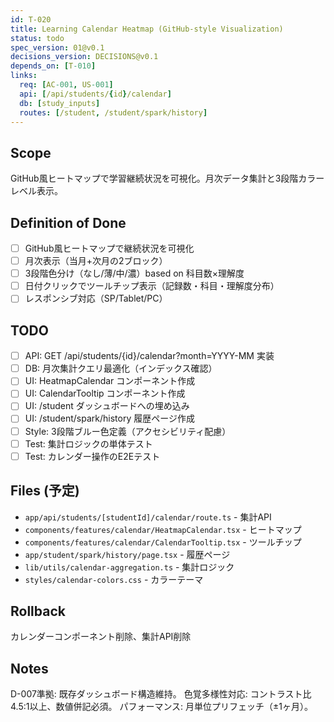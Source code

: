 ```yaml
---
id: T-020
title: Learning Calendar Heatmap (GitHub-style Visualization)
status: todo
spec_version: 01@v0.1
decisions_version: DECISIONS@v0.1
depends_on: [T-010]
links:
  req: [AC-001, US-001]
  api: [/api/students/{id}/calendar]
  db: [study_inputs]
  routes: [/student, /student/spark/history]
---
```


## Scope
GitHub風ヒートマップで学習継続状況を可視化。月次データ集計と3段階カラーレベル表示。

## Definition of Done
- ☐ GitHub風ヒートマップで継続状況を可視化
- ☐ 月次表示（当月+次月の2ブロック）
- ☐ 3段階色分け（なし/薄/中/濃）based on 科目数×理解度
- ☐ 日付クリックでツールチップ表示（記録数・科目・理解度分布）
- ☐ レスポンシブ対応（SP/Tablet/PC）

## TODO
- ☐ API: GET /api/students/{id}/calendar?month=YYYY-MM 実装
- ☐ DB: 月次集計クエリ最適化（インデックス確認）
- ☐ UI: HeatmapCalendar コンポーネント作成
- ☐ UI: CalendarTooltip コンポーネント作成
- ☐ UI: /student ダッシュボードへの埋め込み
- ☐ UI: /student/spark/history 履歴ページ作成
- ☐ Style: 3段階ブルー色定義（アクセシビリティ配慮）
- ☐ Test: 集計ロジックの単体テスト
- ☐ Test: カレンダー操作のE2Eテスト

## Files (予定)
- `app/api/students/[studentId]/calendar/route.ts` - 集計API
- `components/features/calendar/HeatmapCalendar.tsx` - ヒートマップ
- `components/features/calendar/CalendarTooltip.tsx` - ツールチップ
- `app/student/spark/history/page.tsx` - 履歴ページ
- `lib/utils/calendar-aggregation.ts` - 集計ロジック
- `styles/calendar-colors.css` - カラーテーマ

## Rollback
カレンダーコンポーネント削除、集計API削除

## Notes
D-007準拠: 既存ダッシュボード構造維持。
色覚多様性対応: コントラスト比4.5:1以上、数値併記必須。
パフォーマンス: 月単位プリフェッチ（±1ヶ月）。
